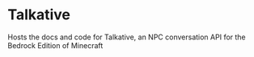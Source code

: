# Talkative
Hosts the docs and code for Talkative, an NPC conversation API for the Bedrock Edition of Minecraft
